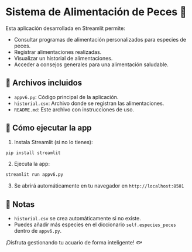 # Sistema de Alimentación de Peces 🐠

Esta aplicación desarrollada en Streamlit permite:

- Consultar programas de alimentación personalizados para especies de peces.
- Registrar alimentaciones realizadas.
- Visualizar un historial de alimentaciones.
- Acceder a consejos generales para una alimentación saludable.

## 📂 Archivos incluidos

- `appv6.py`: Código principal de la aplicación.
- `historial.csv`: Archivo donde se registran las alimentaciones.
- `README.md`: Este archivo con instrucciones de uso.

## 🚀 Cómo ejecutar la app

1. Instala Streamlit (si no lo tienes):

```bash
pip install streamlit
```

2. Ejecuta la app:

```bash
streamlit run appv6.py
```

3. Se abrirá automáticamente en tu navegador en `http://localhost:8501`

## 📌 Notas

- `historial.csv` se crea automáticamente si no existe.
- Puedes añadir más especies en el diccionario `self.especies_peces` dentro de `appv6.py`.

¡Disfruta gestionando tu acuario de forma inteligente! 🐟
